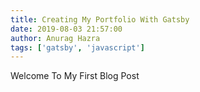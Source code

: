 ```yaml
---
title: Creating My Portfolio With Gatsby
date: 2019-08-03 21:57:00
author: Anurag Hazra
tags: ['gatsby', 'javascript']
---
```


Welcome To My First Blog Post